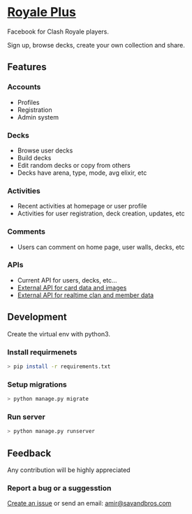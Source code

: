 # [Royale Plus](http://royplus.herokuapp.com)

Facebook for Clash Royale players.

Sign up, browse decks, create your own collection and share.

## Features

### Accounts

- Profiles
- Registration
- Admin system

### Decks

- Browse user decks
- Build decks
- Edit random decks or copy from others
- Decks have arena, type, mode, avg elixir, etc

### Activities

- Recent activities at homepage or user profile
- Activities for user registration, deck creation, updates, etc

### Comments

- Users can comment on home page, user walls, decks, etc

### APIs

- Current API for users, decks, etc...
- [External API for card data and images](https://github.com/martincarrera/clash-royale-api)
- [External API for realtime clan and member data](https://github.com/cr-api/cr-api)

## Development

Create the virtual env with python3.

### Install requirmenets

```bash
> pip install -r requirements.txt
```

### Setup migrations

```bash
> python manage.py migrate
```

### Run server

```bash
> python manage.py runserver
```

## Feedback

Any contribution will be highly appreciated

### Report a bug or a suggesstion

[Create an issue](https://github.com/AmirSavand/royale-plus/issues) or send an email: amir@savandbros.com
